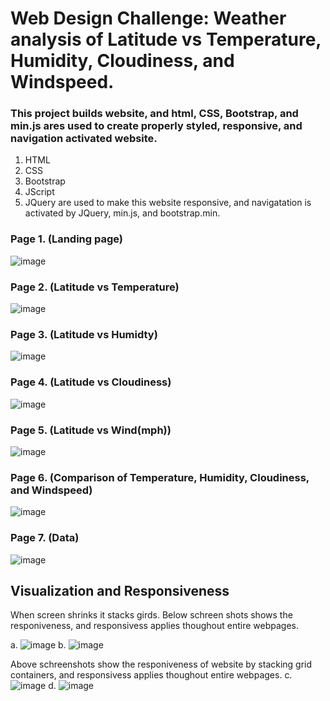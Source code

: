 # Web Design Challenge: Weather analysis of Latitude vs Temperature, Humidity, Cloudiness, and Windspeed.

### This project builds website, and html, CSS, Bootstrap, and min.js ares used to create properly styled, responsive, and navigation activated website.  
1. HTML
2. CSS
3. Bootstrap
4. JScript
5. JQuery
are used to make this website responsive, and navigatation is activated by JQuery, min.js, and bootstrap.min. 


### Page 1. (Landing page)
![image](https://user-images.githubusercontent.com/67448948/127584143-7f6c441e-8a55-45cf-a2b8-6303c3378da7.png)


### Page 2. (Latitude vs Temperature) 
![image](https://user-images.githubusercontent.com/67448948/127584209-68371b31-1875-4920-bcc9-e67104d2a9e8.png)

### Page 3. (Latitude vs Humidty) 
![image](https://user-images.githubusercontent.com/67448948/127584245-bd13f84d-50f8-4c14-b97c-fba0f3b51c94.png)

### Page 4. (Latitude vs Cloudiness) 
![image](https://user-images.githubusercontent.com/67448948/127584313-4376b4bd-e36c-4428-93b3-e27b042bb2b0.png)

### Page 5. (Latitude vs Wind(mph)) 
![image](https://user-images.githubusercontent.com/67448948/127584419-ed8b376a-9fa5-49fa-befd-e923c665a74b.png)

### Page 6. (Comparison of Temperature, Humidity, Cloudiness, and Windspeed) 

![image](https://user-images.githubusercontent.com/67448948/127584559-b018137d-7d6f-4eaa-bcba-ecc0ac015056.png)

### Page 7. (Data) 
![image](https://user-images.githubusercontent.com/67448948/127584630-ad9ca300-d1da-4d1e-9f13-aa3a6b11fcab.png)

## Visualization and Responsiveness 

When screen shrinks it stacks girds. Below schreen shots shows the responiveness, and responsivess applies thoughout entire webpages. 

a. 
![image](https://user-images.githubusercontent.com/67448948/127585576-9ad965f1-1ed5-453c-abf4-a3277cf98ce0.png)
b. 
![image](https://user-images.githubusercontent.com/67448948/127585610-ee205c7e-6e68-428b-ae0b-ed589390b7c1.png)

 Above schreenshots show the responiveness of website by stacking grid containers, and responsivess applies thoughout entire webpages. 
c. 
![image](https://user-images.githubusercontent.com/67448948/127586214-dcd36fd1-39c8-4403-acf9-ce48a14f4879.png)
d. 
![image](https://user-images.githubusercontent.com/67448948/127586274-52a15849-1beb-4bab-bb64-7184b44bc81d.png)




